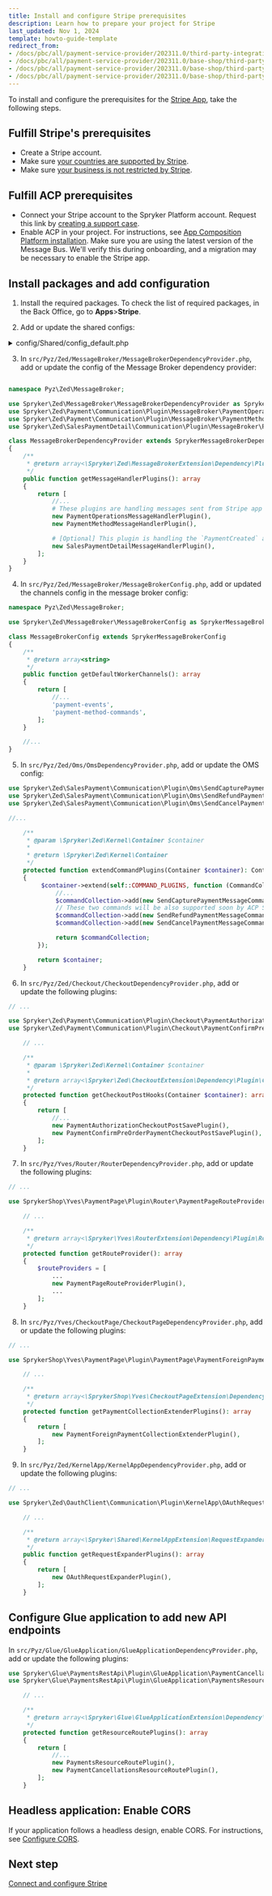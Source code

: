 ```yaml
---
title: Install and configure Stripe prerequisites
description: Learn how to prepare your project for Stripe
last_updated: Nov 1, 2024
template: howto-guide-template
redirect_from:
- /docs/pbc/all/payment-service-provider/202311.0/third-party-integrations/stripe/install-stripe.html
- /docs/pbc/all/payment-service-provider/202311.0/base-shop/third-party-integrations/stripe/install-stripe.html
- /docs/pbc/all/payment-service-provider/202311.0/base-shop/third-party-integrations/stripe/integrate-stripe.html
- /docs/pbc/all/payment-service-provider/202311.0/base-shop/third-party-integrations/stripe/sccos-prerequisites-for-the-stripe-app.html
---
```


To install and configure the prerequisites for the [Stripe App](/docs/pbc/all/payment-service-provider/{{page.version}}/base-shop/third-party-integrations/stripe/stripe.html), take the following steps.


## Fulfill Stripe's prerequisites

* Create a Stripe account.
* Make sure [your countries are supported by Stripe](https://stripe.com/global).
* Make sure [your business is not restricted by Stripe](https://stripe.com/legal/restricted-businesses).

## Fulfill ACP prerequisites

* Connect your Stripe account to the Spryker Platform account. Request this link by [creating a support case](https://support.spryker.com/s/).
* Enable ACP in your project. For instructions, see [App Composition Platform installation](/docs/acp/user/app-composition-platform-installation.html). Make sure you are using the latest version of the Message Bus. We'll verify this during onboarding, and a migration may be necessary to enable the Stripe app.

## Install packages and add configuration

1. Install the required packages.
    To check the list of required packages, in the Back Office, go to **Apps**>**Stripe**.

2. Add or update the shared configs:

<details>
  <summary>config/Shared/config_default.php</summary>

  ```php
  //...

  use Generated\Shared\Transfer\PaymentCaptureFailedTransfer;
  use Generated\Shared\Transfer\CapturePaymentTransfer;
  use Generated\Shared\Transfer\PaymentCapturedTransfer;
  use Generated\Shared\Transfer\AddPaymentMethodTransfer;
  use Generated\Shared\Transfer\DeletePaymentMethodTransfer;
  use Generated\Shared\Transfer\PaymentAuthorizationFailedTransfer;
  use Generated\Shared\Transfer\PaymentAuthorizedTransfer;
  use Spryker\Shared\MessageBroker\MessageBrokerConstants;
  use Spryker\Shared\KernelApp\KernelAppConstants;
  use Spryker\Shared\OauthClient\OauthClientConstants;
  use Spryker\Shared\Oms\OmsConstants;
  use Spryker\Shared\Payment\PaymentConstants;
  use Spryker\Shared\Sales\SalesConstants;
  use Spryker\Zed\MessageBrokerAws\MessageBrokerAwsConfig;
  use Spryker\Zed\Oms\OmsConfig;
  use Spryker\Zed\Payment\PaymentConfig;

  //...
  $config[PaymentConstants::TENANT_IDENTIFIER] = getenv('SPRYKER_TENANT_IDENTIFIER') ?: '';
  $config[KernelAppConstants::TENANT_IDENTIFIER] = getenv('SPRYKER_TENANT_IDENTIFIER') ?: '';

  $config[OauthClientConstants::OAUTH_PROVIDER_NAME_FOR_ACP] = OauthAuth0Config::PROVIDER_NAME;
  $config[OauthClientConstants::OAUTH_GRANT_TYPE_FOR_ACP] = OauthAuth0Config::GRANT_TYPE_CLIENT_CREDENTIALS;
  $config[OauthClientConstants::OAUTH_OPTION_AUDIENCE_FOR_ACP] = 'aop-app'

  $config[OmsConstants::PROCESS_LOCATION] = [
      //...
      OmsConfig::DEFAULT_PROCESS_LOCATION,
      APPLICATION_ROOT_DIR . '/vendor/spryker/sales-payment/config/Zed/Oms', # this line must be added if you use unmodified ForeignPaymentStateMachine01.xml
  ];
  $config[OmsConstants::ACTIVE_PROCESSES] = [
      //...
      'ForeignPaymentB2CStateMachine01', # this line must be added or add your modified version of this OMS
  ];
  $config[SalesConstants::PAYMENT_METHOD_STATEMACHINE_MAPPING] = [
      //...
      PaymentConfig::PAYMENT_FOREIGN_PROVIDER => 'ForeignPaymentB2CStateMachine01', # this line must be added or add your modified version of this OMS
  ];

  $config[MessageBrokerConstants::MESSAGE_TO_CHANNEL_MAP] = [
      //...
      AddPaymentMethodTransfer::class => 'payment-method-commands',
      UpdatePaymentMethodTransfer::class => 'payment-method-commands'
      DeletePaymentMethodTransfer::class => 'payment-method-commands',
      CancelPaymentTransfer::class => 'payment-commands',
      CapturePaymentTransfer::class => 'payment-commands',
      RefundPaymentTransfer::class => 'payment-commands',
      PaymentAuthorizedTransfer::class => 'payment-events',
      PaymentAuthorizationFailedTransfer::class => 'payment-events',
      PaymentCapturedTransfer::class => 'payment-events',
      PaymentCaptureFailedTransfer::class => 'payment-events',
      PaymentRefundedTransfer::class => 'payment-events',
      PaymentRefundFailedTransfer::class => 'payment-events',
      PaymentCanceledTransfer::class => 'payment-events',
      PaymentCancellationFailedTransfer::class => 'payment-events',

      # [Optional] This message can be received from your project when you want to use details of the Stripe App used payment.
      PaymentCreatedTransfer::class => 'payment-events',
      PaymentUpdatedTransfer::class => 'payment-events'
  ];

  $config[MessageBrokerConstants::CHANNEL_TO_RECEIVER_TRANSPORT_MAP] = [
      //...
      'payment-method-commands' => MessageBrokerAwsConfig::HTTP_CHANNEL_TRANSPORT,
      'payment-events' => MessageBrokerAwsConfig::HTTP_CHANNEL_TRANSPORT,
  ];

  $config[MessageBrokerConstants::CHANNEL_TO_SENDER_TRANSPORT_MAP] = [
      //...
      'payment-commands' => MessageBrokerAwsConfig::HTTP_CHANNEL_TRANSPORT,
  ];

  ```

</details>

3. In `src/Pyz/Zed/MessageBroker/MessageBrokerDependencyProvider.php`, add or update the config of the Message Broker dependency provider:

```php

namespace Pyz\Zed\MessageBroker;

use Spryker\Zed\MessageBroker\MessageBrokerDependencyProvider as SprykerMessageBrokerDependencyProvider;
use Spryker\Zed\Payment\Communication\Plugin\MessageBroker\PaymentOperationsMessageHandlerPlugin;
use Spryker\Zed\Payment\Communication\Plugin\MessageBroker\PaymentMethodMessageHandlerPlugin;
use Spryker\Zed\SalesPaymentDetail\Communication\Plugin\MessageBroker\PaymentCreatedMessageHandlerPlugin;

class MessageBrokerDependencyProvider extends SprykerMessageBrokerDependencyProvider
{
    /**
     * @return array<\Spryker\Zed\MessageBrokerExtension\Dependency\Plugin\MessageHandlerPluginInterface>
     */
    public function getMessageHandlerPlugins(): array
    {
        return [
            //...
            # These plugins are handling messages sent from Stripe app to your project.
            new PaymentOperationsMessageHandlerPlugin(),
            new PaymentMethodMessageHandlerPlugin(),

            # [Optional] This plugin is handling the `PaymentCreated` and `PaymentUpdated` messages sent from Stripe App.
            new SalesPaymentDetailMessageHandlerPlugin(),
        ];
    }
}

```

4. In `src/Pyz/Zed/MessageBroker/MessageBrokerConfig.php`, add or updated the channels config in the message broker config:

```php
namespace Pyz\Zed\MessageBroker;

use Spryker\Zed\MessageBroker\MessageBrokerConfig as SprykerMessageBrokerConfig;

class MessageBrokerConfig extends SprykerMessageBrokerConfig
{
    /**
     * @return array<string>
     */
    public function getDefaultWorkerChannels(): array
    {
        return [
            //...
            'payment-events',
            'payment-method-commands',
        ];
    }

    //...
}
```

5. In `src/Pyz/Zed/Oms/OmsDependencyProvider.php`, add or update the OMS config:


```php
use Spryker\Zed\SalesPayment\Communication\Plugin\Oms\SendCapturePaymentMessageCommandPlugin;
use Spryker\Zed\SalesPayment\Communication\Plugin\Oms\SendRefundPaymentMessageCommandPlugin;
use Spryker\Zed\SalesPayment\Communication\Plugin\Oms\SendCancelPaymentMessageCommandPlugin;

//...

    /**
     * @param \Spryker\Zed\Kernel\Container $container
     *
     * @return \Spryker\Zed\Kernel\Container
     */
    protected function extendCommandPlugins(Container $container): Container
    {
         $container->extend(self::COMMAND_PLUGINS, function (CommandCollectionInterface $commandCollection) {
             //...
             $commandCollection->add(new SendCapturePaymentMessageCommandPlugin(), 'Payment/Capture');
             // These two commands will be also supported soon by ACP Stripe app.
             $commandCollection->add(new SendRefundPaymentMessageCommandPlugin(), 'Payment/Refund');
             $commandCollection->add(new SendCancelPaymentMessageCommandPlugin(), 'Payment/Cancel');

             return $commandCollection;
        });

        return $container;
    }

```

6. In `src/Pyz/Zed/Checkout/CheckoutDependencyProvider.php`, add or update the following plugins:


```php
// ...

use Spryker\Zed\Payment\Communication\Plugin\Checkout\PaymentAuthorizationCheckoutPostSavePlugin;
use Spryker\Zed\Payment\Communication\Plugin\Checkout\PaymentConfirmPreOrderPaymentCheckoutPostSavePlugin;

    // ...

    /**
     * @param \Spryker\Zed\Kernel\Container $container
     *
     * @return array<\Spryker\Zed\CheckoutExtension\Dependency\Plugin\CheckoutPostSaveInterface>
     */
    protected function getCheckoutPostHooks(Container $container): array
    {
        return [
            //...
            new PaymentAuthorizationCheckoutPostSavePlugin(),
            new PaymentConfirmPreOrderPaymentCheckoutPostSavePlugin(),
        ];
    }

```

7. In `src/Pyz/Yves/Router/RouterDependencyProvider.php`, add or update the following plugins:


```php
// ...

use SprykerShop\Yves\PaymentPage\Plugin\Router\PaymentPageRouteProviderPlugin;

    // ...

    /**
     * @return array<\Spryker\Yves\RouterExtension\Dependency\Plugin\RouteProviderPluginInterface>
     */
    protected function getRouteProvider(): array
    {
        $routeProviders = [
            ...
            new PaymentPageRouteProviderPlugin(),
            ...
        ];
    }

```

8. In `src/Pyz/Yves/CheckoutPage/CheckoutPageDependencyProvider.php`, add or update the following plugins:


```php
// ...

use SprykerShop\Yves\PaymentPage\Plugin\PaymentPage\PaymentForeignPaymentCollectionExtenderPlugin;

    // ...

    /**
     * @return array<\SprykerShop\Yves\CheckoutPageExtension\Dependency\Plugin\PaymentCollectionExtenderPluginInterface>
     */
    protected function getPaymentCollectionExtenderPlugins(): array
    {
        return [
            new PaymentForeignPaymentCollectionExtenderPlugin(),
        ];
    }

```

9. In `src/Pyz/Zed/KernelApp/KernelAppDependencyProvider.php`, add or update the following plugins:


```php
// ...

use Spryker\Zed\OauthClient\Communication\Plugin\KernelApp\OAuthRequestExpanderPlugin;

    // ...

    /**
     * @return array<\Spryker\Shared\KernelAppExtension\RequestExpanderPluginInterface>
     */
    public function getRequestExpanderPlugins(): array
    {
        return [
            new OAuthRequestExpanderPlugin(),
        ];
    }

```

## Configure Glue application to add new API endpoints

In `src/Pyz/Glue/GlueApplication/GlueApplicationDependencyProvider.php`, add or update the following plugins:

```php
use Spryker\Glue\PaymentsRestApi\Plugin\GlueApplication\PaymentCancellationsResourceRoutePlugin;
use Spryker\Glue\PaymentsRestApi\Plugin\GlueApplication\PaymentsResourceRoutePlugin;

    // ...

    /**
     * @return array<\Spryker\Glue\GlueApplicationExtension\Dependency\Plugin\ResourceRoutePluginInterface>
     */
    protected function getResourceRoutePlugins(): array
    {
        return [
            //...
            new PaymentsResourceRoutePlugin(),
            new PaymentCancellationsResourceRoutePlugin(),
        ];
    }

```

## Headless application: Enable CORS

If your application follows a headless design, enable CORS. For instructions, see [Configure CORS](/docs/pbc/all/miscellaneous/202404.0/install-and-upgrade/install-glue-api/install-the-spryker-core-glue-api.html#configure-cors).


## Next step

[Connect and configure Stripe](/docs/pbc/all/payment-service-provider/{{page.version}}/base-shop/third-party-integrations/stripe/connect-and-configure-stripe.html)
